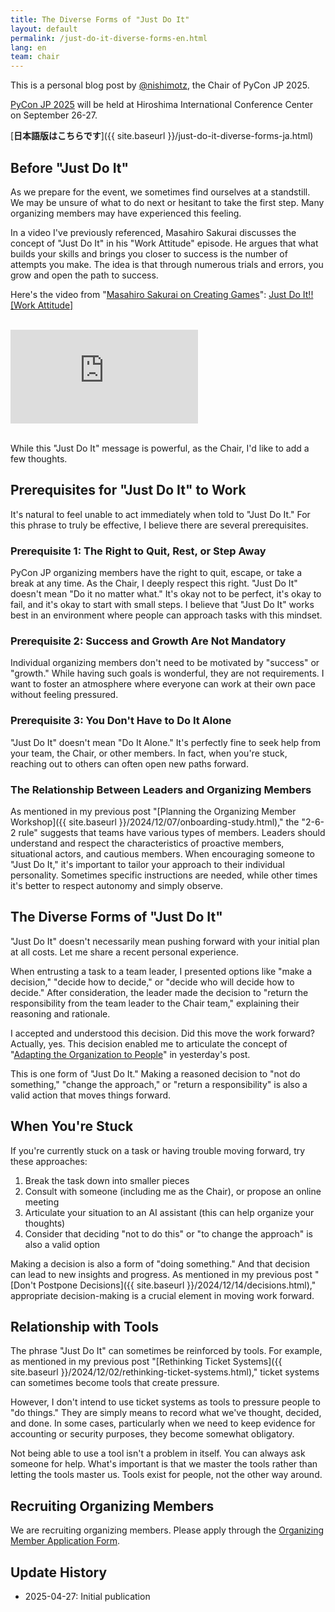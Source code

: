 ```yaml
---
title: The Diverse Forms of "Just Do It"
layout: default
permalink: /just-do-it-diverse-forms-en.html
lang: en
team: chair
---
```


This is a personal blog post by [@nishimotz](https://d.nishimotz.com/aboutme), the Chair of PyCon JP 2025.

[PyCon JP 2025](https://2025.pycon.jp/) will be held at Hiroshima International Conference Center on September 26-27.

[**日本語版はこちらです**]({{ site.baseurl }}/just-do-it-diverse-forms-ja.html)

## Before "Just Do It"

As we prepare for the event, we sometimes find ourselves at a standstill. We may be unsure of what to do next or hesitant to take the first step. Many organizing members may have experienced this feeling.

In a video I've previously referenced, Masahiro Sakurai discusses the concept of "Just Do It" in his "Work Attitude" episode. He argues that what builds your skills and brings you closer to success is the number of attempts you make. The idea is that through numerous trials and errors, you grow and open the path to success.

Here's the video from "[Masahiro Sakurai on Creating Games](https://www.youtube.com/@sora_sakurai_jp)":
[Just Do It!! [Work Attitude]](https://www.youtube.com/watch?v=JV3KOJ_Z4Vs)

<br>

<div class="w-full h-96 my-8">
<iframe class="w-full h-full" src="https://www.youtube.com/embed/JV3KOJ_Z4Vs" title="YouTube video player" frameborder="0" allow="accelerometer; autoplay; clipboard-write; encrypted-media; gyroscope; picture-in-picture; web-share" referrerpolicy="strict-origin-when-cross-origin" allowfullscreen></iframe>
</div>

<br>

While this "Just Do It" message is powerful, as the Chair, I'd like to add a few thoughts.

## Prerequisites for "Just Do It" to Work

It's natural to feel unable to act immediately when told to "Just Do It." For this phrase to truly be effective, I believe there are several prerequisites.

### Prerequisite 1: The Right to Quit, Rest, or Step Away

PyCon JP organizing members have the right to quit, escape, or take a break at any time. As the Chair, I deeply respect this right. "Just Do It" doesn't mean "Do it no matter what." It's okay not to be perfect, it's okay to fail, and it's okay to start with small steps. I believe that "Just Do It" works best in an environment where people can approach tasks with this mindset.

### Prerequisite 2: Success and Growth Are Not Mandatory

Individual organizing members don't need to be motivated by "success" or "growth." While having such goals is wonderful, they are not requirements. I want to foster an atmosphere where everyone can work at their own pace without feeling pressured.

### Prerequisite 3: You Don't Have to Do It Alone

"Just Do It" doesn't mean "Do It Alone." It's perfectly fine to seek help from your team, the Chair, or other members. In fact, when you're stuck, reaching out to others can often open new paths forward.

### The Relationship Between Leaders and Organizing Members

As mentioned in my previous post "[Planning the Organizing Member Workshop]({{ site.baseurl }}/2024/12/07/onboarding-study.html)," the "2-6-2 rule" suggests that teams have various types of members. Leaders should understand and respect the characteristics of proactive members, situational actors, and cautious members. When encouraging someone to "Just Do It," it's important to tailor your approach to their individual personality. Sometimes specific instructions are needed, while other times it's better to respect autonomy and simply observe.

## The Diverse Forms of "Just Do It"

"Just Do It" doesn't necessarily mean pushing forward with your initial plan at all costs. Let me share a recent personal experience.

When entrusting a task to a team leader, I presented options like "make a decision," "decide how to decide," or "decide who will decide how to decide." After consideration, the leader made the decision to "return the responsibility from the team leader to the Chair team," explaining their reasoning and rationale.

I accepted and understood this decision. Did this move the work forward? Actually, yes. This decision enabled me to articulate the concept of "[Adapting the Organization to People](/adapting-organization-to-people-en.html)" in yesterday's post.

This is one form of "Just Do It." Making a reasoned decision to "not do something," "change the approach," or "return a responsibility" is also a valid action that moves things forward.

## When You're Stuck

If you're currently stuck on a task or having trouble moving forward, try these approaches:

1. Break the task down into smaller pieces
2. Consult with someone (including me as the Chair), or propose an online meeting
3. Articulate your situation to an AI assistant (this can help organize your thoughts)
4. Consider that deciding "not to do this" or "to change the approach" is also a valid option

Making a decision is also a form of "doing something." And that decision can lead to new insights and progress. As mentioned in my previous post "[Don't Postpone Decisions]({{ site.baseurl }}/2024/12/14/decisions.html)," appropriate decision-making is a crucial element in moving work forward.

## Relationship with Tools

The phrase "Just Do It" can sometimes be reinforced by tools. For example, as mentioned in my previous post "[Rethinking Ticket Systems]({{ site.baseurl }}/2024/12/02/rethinking-ticket-systems.html)," ticket systems can sometimes become tools that create pressure.

However, I don't intend to use ticket systems as tools to pressure people to "do things." They are simply means to record what we've thought, decided, and done. In some cases, particularly when we need to keep evidence for accounting or security purposes, they become somewhat obligatory.

Not being able to use a tool isn't a problem in itself. You can always ask someone for help. What's important is that we master the tools rather than letting the tools master us. Tools exist for people, not the other way around.

## Recruiting Organizing Members

We are recruiting organizing members. Please apply through the [Organizing Member Application Form](https://forms.gle/7irqYKhZVj7AY7LfA).

## Update History
- 2025-04-27: Initial publication
